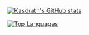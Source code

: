 [![Kasdrath's GitHub stats](https://github-readme-stats.vercel.app/api?username=Kasdrath&count_private=true&show_icons=true&theme=monokai)](https://github.com/anuraghazra/github-readme-stats)

[![Top Languages](https://github-readme-stats.vercel.app/api/top-langs/?username=Kasdrath&layout=compact&theme=monokai&langs_count=10)](https://github.com/anuraghazra/github-readme-stats)
